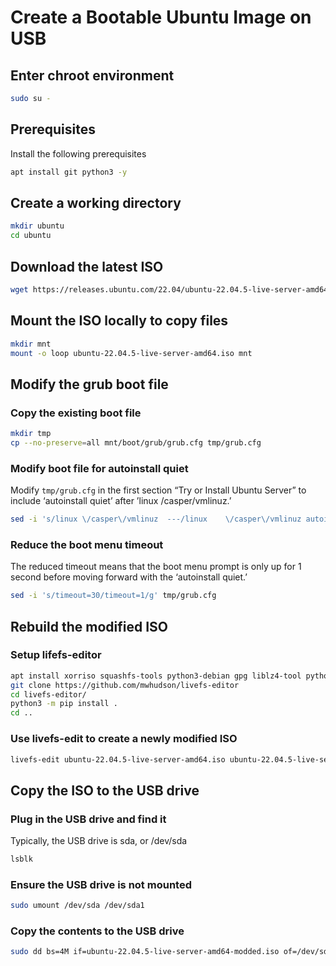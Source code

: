 # Create a Bootable Ubuntu Image on USB

## Enter chroot environment
```bash
sudo su -
```

## Prerequisites
Install the following prerequisites
```bash
apt install git python3 -y
```

## Create a working directory
```bash
mkdir ubuntu
cd ubuntu
```

## Download the latest ISO
```bash
wget https://releases.ubuntu.com/22.04/ubuntu-22.04.5-live-server-amd64.iso
```

## Mount the ISO locally to copy files
```bash
mkdir mnt
mount -o loop ubuntu-22.04.5-live-server-amd64.iso mnt
```

## Modify the grub boot file

### Copy the existing boot file
```bash
mkdir tmp
cp --no-preserve=all mnt/boot/grub/grub.cfg tmp/grub.cfg
```

### Modify boot file for autoinstall quiet
Modify `tmp/grub.cfg` in the first section “Try or Install Ubuntu Server” to include ‘autoinstall quiet’ after ’linux /casper/vmlinuz.’

```bash
sed -i 's/linux	\/casper\/vmlinuz  ---/linux	\/casper\/vmlinuz autoinstall quiet ---/g' tmp/grub.cfg
```

### Reduce the boot menu timeout
The reduced timeout means that the boot menu prompt is only up for 1 second before moving forward with the ‘autoinstall quiet.’
```bash
sed -i 's/timeout=30/timeout=1/g' tmp/grub.cfg
```

## Rebuild the modified ISO

### Setup lifefs-editor
```bash
apt install xorriso squashfs-tools python3-debian gpg liblz4-tool python3-pip -y
git clone https://github.com/mwhudson/livefs-editor
cd livefs-editor/
python3 -m pip install .
cd ..
```

### Use livefs-edit to create a newly modified ISO
```bash
livefs-edit ubuntu-22.04.5-live-server-amd64.iso ubuntu-22.04.5-live-server-amd64-modded.iso --cp /root/tmp/grub.cfg new/iso/boot/grub/grub.cfg
```

## Copy the ISO to the USB drive

### Plug in the USB drive and find it
Typically, the USB drive is sda, or /dev/sda
```bash
lsblk
```

### Ensure the USB drive is not mounted
```bash
sudo umount /dev/sda /dev/sda1
```

### Copy the contents to the USB drive
```bash
sudo dd bs=4M if=ubuntu-22.04.5-live-server-amd64-modded.iso of=/dev/sda conv=fdatasync status=progress
```
